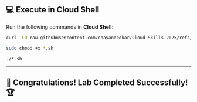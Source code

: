 ## 💻 **Execute in Cloud Shell**  
Run the following commands in **Cloud Shell**:  
```bash
curl -LO raw.githubusercontent.com/chayandeokar/Cloud-Skills-2025/refs/heads/master/Create%20a%20Virtual%20Machine%20/GSP001.sh

sudo chmod +x *.sh

./*.sh
```  
---

## 🎉 **Congratulations! Lab Completed Successfully!** 🏆  
